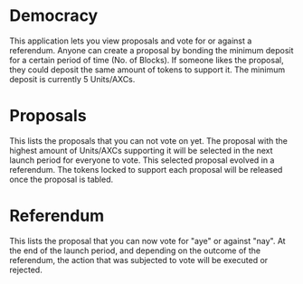 # Democracy

This application lets you view proposals and vote for or against a referendum.
Anyone can create a proposal by bonding the minimum deposit for a certain period of time (No. of Blocks). If someone likes the proposal, they could deposit the same amount of tokens to support it. The minimum deposit is currently 5 Units/AXCs.

# Proposals

This lists the proposals that you can not vote on yet. The proposal with the highest amount of Units/AXCs supporting it will be selected in the next launch period for everyone to vote. This selected proposal evolved in a referendum. The tokens locked to support each proposal will be released once the proposal is tabled.

# Referendum

This lists the proposal that you can now vote for "aye" or against "nay".
At the end of the launch period, and depending on the outcome of the referendum, the action that was subjected to vote will be executed or rejected.
